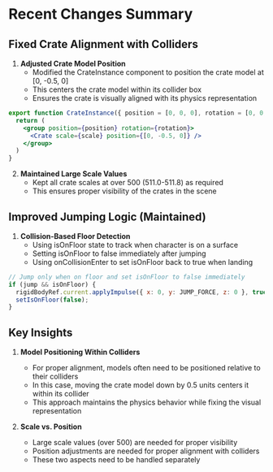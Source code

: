 # Recent Changes Summary

## Fixed Crate Alignment with Colliders

1. **Adjusted Crate Model Position**
   - Modified the CrateInstance component to position the crate model at [0, -0.5, 0]
   - This centers the crate model within its collider box
   - Ensures the crate is visually aligned with its physics representation

```jsx
export function CrateInstance({ position = [0, 0, 0], rotation = [0, 0, 0], scale = 1 }) {
  return (
    <group position={position} rotation={rotation}>
      <Crate scale={scale} position={[0, -0.5, 0]} />
    </group>
  )
}
```

2. **Maintained Large Scale Values**
   - Kept all crate scales at over 500 (511.0-511.8) as required
   - This ensures proper visibility of the crates in the scene

## Improved Jumping Logic (Maintained)

1. **Collision-Based Floor Detection**
   - Using isOnFloor state to track when character is on a surface
   - Setting isOnFloor to false immediately after jumping
   - Using onCollisionEnter to set isOnFloor back to true when landing

```jsx
// Jump only when on floor and set isOnFloor to false immediately
if (jump && isOnFloor) {
  rigidBodyRef.current.applyImpulse({ x: 0, y: JUMP_FORCE, z: 0 }, true);
  setIsOnFloor(false);
}
```

## Key Insights

1. **Model Positioning Within Colliders**
   - For proper alignment, models often need to be positioned relative to their colliders
   - In this case, moving the crate model down by 0.5 units centers it within its collider
   - This approach maintains the physics behavior while fixing the visual representation

2. **Scale vs. Position**
   - Large scale values (over 500) are needed for proper visibility
   - Position adjustments are needed for proper alignment with colliders
   - These two aspects need to be handled separately
